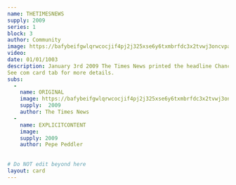 ```yaml
---
name: THETIMESNEWS
supply: 2009
series: 1
block: 3
author: Community
image: https://bafybeifgwlqrwcocjif4pj2j325xse6y6txmbrfdc3x2tvwj3oncvpaha4.ipfs.nftstorage.link/
video: 
date: 01/01/1003
description: January 3rd 2009 The Times News printed the headline Chancellor on brink of second bailout for banks. The same message satoshi issued in the genesis block of bitcoin. <br><br>THETIMESNEWS aims to be the largest collective artwork ever created. It is an evolving piece. Artists in the community make thier own creative iterations of the newspaper cover. The artists iteration is added to the original block and the artists piece is issued individually as a subassest with a supply of 2009 and sent to all holders of the grail, at the time of thier issuance. The remaining supply is then sent to the owner along with the ownership rights of the assest.
See com card tab for more details.
subs: 
  -
    name: ORIGINAL
    image: https://bafybeifgwlqrwcocjif4pj2j325xse6y6txmbrfdc3x2tvwj3oncvpaha4.ipfs.nftstorage.link/
    supply:  2009  
    author: The Times News
  -
    name: EXPLICITCONTENT
    image: 
    supply: 2009  
    author: Pepe Peddler
    
    
# Do NOT edit beyond here
layout: card
---
```

